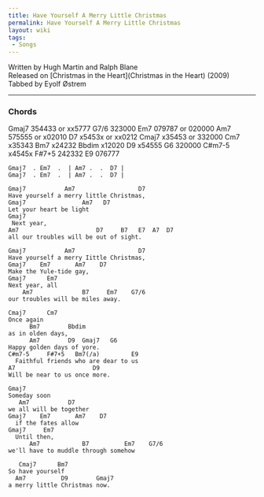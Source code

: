 ```yaml
---
title: Have Yourself A Merry Little Christmas
permalink: Have Yourself A Merry Little Christmas
layout: wiki
tags:
 - Songs
---
```


Written by Hugh Martin and Ralph Blane  
Released on [Christmas in the Heart](Christmas in the Heart)
(2009)  
Tabbed by Eyolf Østrem

* * * * *

<h3>
Chords

</h3>
    Gmaj7     354433 or xx5777
    G7/6      323000
    Em7       079787 or 020000
    Am7       575555 or x02010
    D7        x5453x or xx0212
    Cmaj7     x35453 or 332000
    Cm7       x35343
    Bm7       x24232
    Bbdim     x12020
    D9        x54555
    G6        320000
    C#m7-5    x4545x
    F#7+5     242332
    E9        076777

    Gmaj7  . Em7  .  | Am7 .  .  D7 |
    Gmaj7  . Em7  .  | Am7 .  .  D7 |

    Gmaj7           Am7                  D7
    Have yourself a merry little Christmas,
    Gmaj7                Am7   D7
    Let your heart be light
    Gmaj7
     Next year,
    Am7                      D7     B7   E7  A7  D7
    all our troubles will be out of sight.

    Gmaj7           Am7                  D7
    Have yourself a merry Iittle Christmas,
    Gmaj7    Em7       Am7    D7
    Make the Yule-tide gay,
    Gmaj7      Em7
    Next year, all
        Am7              B7     Em7    G7/6
    our troubles will be miles away.

    Cmaj7      Cm7
    Once again
          Bm7        Bbdim
    as in olden days,
          Am7        D9  Gmaj7   G6
    Happy golden days of yore.
    C#m7-5     F#7+5   Bm7(/a)         E9
      Faithful friends who are dear to us
    A7                      D9
    Will be near to us once more.

    Gmaj7
    Someday soon
       Am7           D7
    we all will be together
    Gmaj7    Em7       Am7    D7
      if the fates allow
    Gmaj7     Em7
      Until then,
          Am7            B7          Em7    G7/6
    we'll have to muddle through somehow

       Cmaj7      Bm7
    So have yourself
      Am7          D9        Gmaj7
    a merry little Christmas now.
